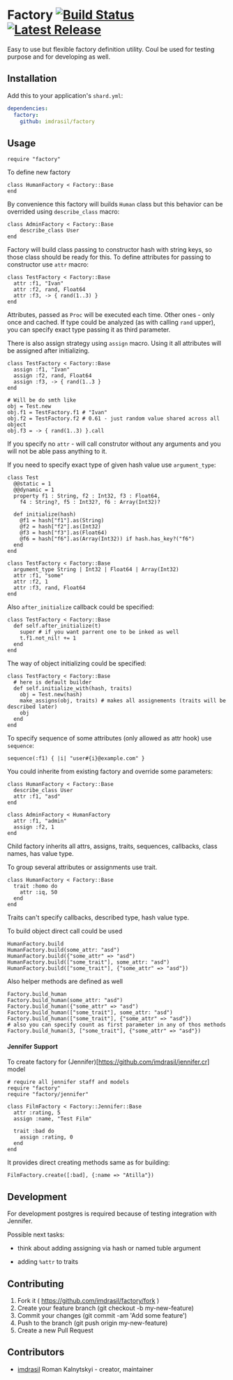 # Factory [![Build Status](https://travis-ci.org/imdrasil/factory.svg)](https://travis-ci.org/imdrasil/factory) [![Latest Release](https://img.shields.io/github/release/imdrasil/factory.svg)](https://github.com/imdrasil/factory/releases)

Easy to use but flexible factory definition utility. Coul be used for testing purpose and for developing as well.

## Installation

Add this to your application's `shard.yml`:

```yaml
dependencies:
  factory:
    github: imdrasil/factory
```

## Usage

```crystal
require "factory"
```

To define new factory
```crystal
class HumanFactory < Factory::Base
end
```

By convenience this factory will builds `Human` class but this behavior can be overrided using `describe_class` macro:

```crystal
class AdminFactory < Factory::Base
    describe_class User
end
```

Factory will build class passing to constructor hash with string keys, so those class should be ready for this. To define attributes for passing to constructor use `attr` macro:

```crystal
class TestFactory < Factory::Base
  attr :f1, "Ivan"
  attr :f2, rand, Float64
  attr :f3, -> { rand(1..3) }
end
```

Attributes, passed as `Proc` will be executed each time. Other ones - only once and cached. If type could be analyzed (as with calling `rand` upper), you can specify exact type passing it as third parameter.

There is also assign strategy using `assign` macro. Using it all attributes will be assigned after initializing.

```crystal
class TestFactory < Factory::Base
  assign :f1, "Ivan"
  assign :f2, rand, Float64
  assign :f3, -> { rand(1..3 }
end

# Will be do smth like
obj = Test.new
obj.f1 = TestFactory.f1 # "Ivan"
obj.f2 = TestFactory.f2 # 0.61 - just random value shared across all object
obj.f3 = -> { rand(1..3) }.call
```

If you specify no `attr` - will call construtor without any arguments and you will not be able pass anything to it.

If you need to specify exact type of given hash value use `argument_type`:

```crystal
class Test
  @@static = 1
  @@dynamic = 1
  property f1 : String, f2 : Int32, f3 : Float64,
    f4 : String?, f5 : Int32?, f6 : Array(Int32)?

  def initialize(hash)
    @f1 = hash["f1"].as(String)
    @f2 = hash["f2"].as(Int32)
    @f3 = hash["f3"].as(Float64)
    @f6 = hash["f6"].as(Array(Int32)) if hash.has_key?("f6")
  end
end

class TestFactory < Factory::Base
  argument_type String | Int32 | Float64 | Array(Int32)
  attr :f1, "some"
  attr :f2, 1
  attr :f3, rand, Float64
end
```

Also `after_initialize` callback could be specified:

```crystal
class TestFactory < Factory::Base
  def self.after_initialize(t)
    super # if you want parrent one to be inked as well
    t.f1.not_nil! += 1
  end
end
```

The way of object initializing could be specified:

```crystal
class TestFactory < Factory::Base
  # here is default builder
  def self.initialize_with(hash, traits)
    obj = Test.new(hash)
    make_assigns(obj, traits) # makes all assignements (traits will be described later)
    obj
  end
end
```

To specify sequence of some attributes (only allowed as attr hook) use `sequence`:

```crystal
sequence(:f1) { |i| "user#{i}@example.com" }
```

You could inherite from existing factory and override some parameters:
```crystal
class HumanFactory < Factory::Base
  describe_class User
  attr :f1, "asd"
end

class AdminFactory < HumanFactory
  attr :f1, "admin"
  assign :f2, 1
end
```

Child factory inherits all attrs, assigns, traits, sequences, callbacks, class names, has value type.

To group several attributes or assignments use trait. 

```crystal
class HumanFactory < Factory::Base
  trait :homo do
    attr :iq, 50
  end
end
```

Traits can't specify callbacks, described type, hash value type.

To build object direct call could be used
```crystal
HumanFactory.build
HumanFactory.build(some_attr: "asd")
HumanFactory.build({"some_attr" => "asd")
HumanFactory.build(["some_trait"], some_attr: "asd")
HumanFactory.build(["some_trait"], {"some_attr" => "asd"})
```

Also helper methods are defined as well

```crystal
Factory.build_human
Factory.build_human(some_attr: "asd")
Factory.build_human({"some_attr" => "asd")
Factory.build_human(["some_trait"], some_attr: "asd")
Factory.build_human(["some_trait"], {"some_attr" => "asd"})
# also you can specify count as first parameter in any of thos methods
Factory.build_human(3, ["some_trait"], {"some_attr" => "asd"})
```

#### Jennifer Support

To create factory for (Jennifer)[https://github.com/imdrasil/jennifer.cr] model 

```crystal
# require all jennifer staff and models
require "factory"
require "factory/jennifer"

class FilmFactory < Factory::Jennifer::Base
  attr :rating, 5
  assign :name, "Test Film" 

  trait :bad do
    assign :rating, 0
  end
end
```

It provides direct creating methods same as for building:

```crystal
FilmFactory.create([:bad], {:name => "Atilla"})
```

## Development

For development postgres is required because of testing integration with Jennifer.

Possible next tasks:

- think  about adding assigning via hash or named tuble argument

- adding `%attr` to traits


## Contributing

1. Fork it ( https://github.com/imdrasil/factory/fork )
2. Create your feature branch (git checkout -b my-new-feature)
3. Commit your changes (git commit -am 'Add some feature')
4. Push to the branch (git push origin my-new-feature)
5. Create a new Pull Request

## Contributors

- [imdrasil](https://github.com/imdrasil) Roman Kalnytskyi - creator, maintainer

